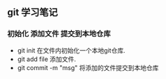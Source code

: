 ## git 学习笔记

### 初始化 添加文件 提交到本地仓库

+ git init 在文件内初始化一个本地git仓库.
+ git add file 添加文件. 
+ git commit -m "msg" 将添加的文件提交到本地仓库